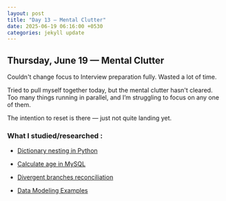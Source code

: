 ```yaml
---
layout: post
title: "Day 13 – Mental Clutter"
date: 2025-06-19 06:16:00 +0530
categories: jekyll update
---
```

## Thursday, June 19 — Mental Clutter

Couldn't change focus to Interview preparation fully. Wasted a lot of time.

Tried to pull myself together today, but the mental clutter hasn't cleared.  
Too many things running in parallel, and I’m struggling to focus on any one of them.

The intention to reset is there — just not quite landing yet.


### What I studied/researched :

- [Dictionary nesting in Python](https://chatgpt.com/share/6856ad09-ca14-800e-8538-548ee51236de)
- [Calculate age in MySQL](https://chatgpt.com/share/6856ad4f-e120-800e-8348-80a7fc0edf52)

- [Divergent branches reconciliation](https://chatgpt.com/share/6856aed1-f0dc-800e-b534-549846d1396f)
- [Data Modeling Examples](https://chatgpt.com/share/6856aee5-af24-800e-9b89-3ee82dc13ec4)